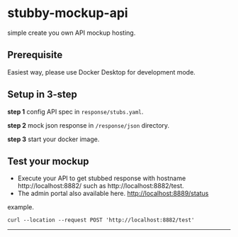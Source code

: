 # stubby-mockup-api

simple create you own API mockup hosting.


## Prerequisite

Easiest way, please use Docker Desktop for development mode.


## Setup in 3-step

**step 1** config API spec in `response/stubs.yaml`.

**step 2** mock json response in `/response/json` directory.

**step 3** start your docker image.


## Test your mockup

- Execute your API to get stubbed response with hostname http://localhost:8882/ such as http://localhost:8882/test.
- The admin portal also available here. [http://localhost:8889/status](http://localhost:8889/status)


example.

```
curl --location --request POST 'http://localhost:8882/test'
```



----